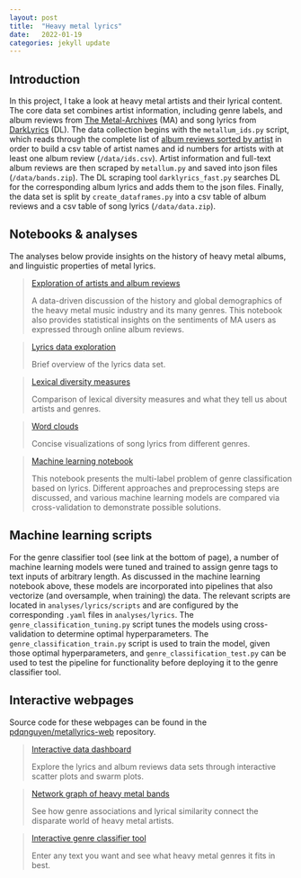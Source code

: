 ```yaml
---
layout: post
title:  "Heavy metal lyrics"
date:   2022-01-19
categories: jekyll update
---
```


## Introduction

In this project, I take a look at heavy metal artists and their lyrical content.
The core data set combines artist information, including genre labels, and album reviews from
[The Metal-Archives](https://www.metal-archives.com) (MA) and song lyrics from [DarkLyrics](http://www.darklyrics.com)
(DL). The data collection begins with the `metallum_ids.py` script, which reads through the complete list of
[album reviews sorted by artist](https://www.metal-archives.com/review/browse/by/alpha) in order to build a csv table 
of artist names and id numbers for artists with at least one album review (`/data/ids.csv`). Artist information and
full-text album reviews are then scraped by `metallum.py` and saved into json files (`/data/bands.zip`). The DL 
scraping tool `darklyrics_fast.py` searches DL for the corresponding album lyrics and adds them to the json files. 
Finally, the data set is split by `create_dataframes.py` into a csv table of album reviews and a csv table of song 
lyrics (`/data/data.zip`).


## Notebooks & analyses

The analyses below provide insights on the history of heavy metal albums, and linguistic properties of metal lyrics.


> [Exploration of artists and album reviews](https://nbviewer.org/github/pdqnguyen/metallyrics/blob/main/analyses/reviews/reviews1.ipynb)
>
> A data-driven discussion of the history and global demographics of the heavy metal music industry and its many
> genres. This notebook also provides statistical insights on the sentiments of MA users as expressed through online
> album reviews.

> [Lyrics data exploration](/pages/lyrics-part-1-overview.html)
> 
> Brief overview of the lyrics data set.

> [Lexical diversity measures](https://nbviewer.org/github/pdqnguyen/metallyrics/blob/main/analyses/lyrics/notebooks/lyrics-part-2-lexical-diversity.ipynb)
> 
> Comparison of lexical diversity measures and what they tell us about artists and genres.

> [Word clouds](https://nbviewer.org/github/pdqnguyen/metallyrics/blob/main/analyses/lyrics/notebooks/lyrics-part-3-word-clouds.ipynb)
> 
> Concise visualizations of song lyrics from different genres.

> [Machine learning notebook](https://nbviewer.org/github/pdqnguyen/metallyrics/blob/master/analyses/lyrics/notebooks/genre-classification-bag-of-words.ipynb)
> 
> This notebook presents the multi-label problem of genre classification based on lyrics. Different approaches
> and preprocessing steps are discussed, and various machine learning models are compared via cross-validation
> to demonstrate possible solutions.

## Machine learning scripts

For the genre classifier tool (see link at the bottom of page), a number of machine learning models were tuned and
trained to assign genre tags to text inputs of arbitrary length. As discussed in the machine learning notebook above,
these models are incorporated into pipelines that also vectorize (and oversample, when training) the data. The
relevant scripts are located in `analyses/lyrics/scripts` and are configured by the corresponding `.yaml` files in
`analyses/lyrics`. The `genre_classification_tuning.py` script tunes the models using cross-validation to determine
optimal hyperparameters. The `genre_classification_train.py` script is used to train the model, given those optimal
hyperparameters, and `genre_classification_test.py` can be used to test the pipeline for functionality before
deploying it to the genre classifier tool.

## Interactive webpages

Source code for these webpages can be found in the [pdqnguyen/metallyrics-web](https://github.com/pdqnguyen/metallyrics-web) repository. 

> [Interactive data dashboard](https://metal-lyrics-feature-plots.herokuapp.com/)
> 
> Explore the lyrics and album reviews data sets through interactive scatter plots and swarm plots.

> [Network graph of heavy metal bands](https://metal-lyrics-network-graph.herokuapp.com/)
> 
> See how genre associations and lyrical similarity connect the disparate world of heavy metal artists.

> [Interactive genre classifier tool](https://metal-lyrics-genre-classifier.herokuapp.com/)
> 
> Enter any text you want and see what heavy metal genres it fits in best.

